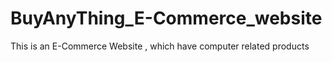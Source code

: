 # BuyAnyThing_E-Commerce_website
This is an E-Commerce Website , which have computer related products 
